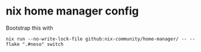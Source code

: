 # nix home manager config

Bootstrap this with

``` shell
nix run --no-write-lock-file github:nix-community/home-manager/ -- --flake ".#neso" switch
```
